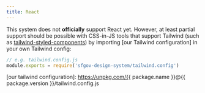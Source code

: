 ```yaml
---
title: React
---
```


This system does not **officially** support React yet. However,
at least partial support should be possible with CSS-in-JS tools
that support Tailwind (such as [tailwind-styled-components]) by
importing [our Tailwind configuration] in your own Tailwind
config:

```js
// e.g. tailwind.config.js
module.exports = require('sfgov-design-system/tailwind.config')
```

[tailwind-styled-components]: https://www.npmjs.com/package/tailwind-styled-components
[our tailwind configuration]: https://unpkg.com/{{ package.name }}@{{ package.version }}/tailwind.config.js
